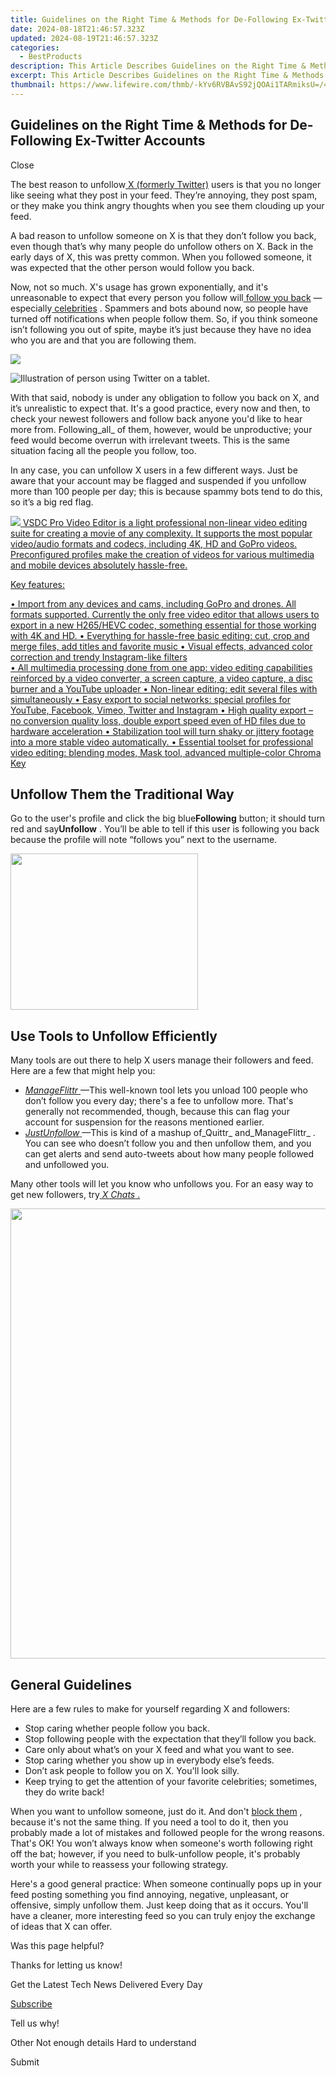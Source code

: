 ```yaml
---
title: Guidelines on the Right Time & Methods for De-Following Ex-Twitter Accounts
date: 2024-08-18T21:46:57.323Z
updated: 2024-08-19T21:46:57.323Z
categories:
  - BestProducts
description: This Article Describes Guidelines on the Right Time & Methods for De-Following Ex-Twitter Accounts
excerpt: This Article Describes Guidelines on the Right Time & Methods for De-Following Ex-Twitter Accounts
thumbnail: https://www.lifewire.com/thmb/-kYv6RVBAvS92jQOAi1TARmiksU=/400x300/filters:no_upscale():max_bytes(150000):strip_icc():format(webp)/twitter-5b30fe0b119fa8003695f19c-f3ec947651c04c208605769044146fe3.jpg
---
```


## Guidelines on the Right Time & Methods for De-Following Ex-Twitter Accounts

Close 

 The best reason to unfollow[ X (formerly Twitter)](https://www.lifewire.com/history-of-twitter-3288854) users is that you no longer like seeing what they post in your feed. They’re annoying, they post spam, or they make you think angry thoughts when you see them clouding up your feed.

 A bad reason to unfollow someone on X is that they don’t follow you back, even though that’s why many people do unfollow others on X. Back in the early days of X, this was pretty common. When you followed someone, it was expected that the other person would follow you back.

 Now, not so much. X's usage has grown exponentially, and it's unreasonable to expect that every person you follow will[ follow you back](https://www.lifewire.com/how-to-get-followers-on-twitter-4628136) —especially[ celebrities](https://www.lifewire.com/find-real-celebrities-twitter-3288993) . Spammers and bots abound now, so people have turned off notifications when people follow them. So, if you think someone isn’t following you out of spite, maybe it’s just because they have no idea who you are and that you are following them.

<!-- affiliate ads begin -->
<a href="https://secure.2checkout.com/order/checkout.php?PRODS=2201613&QTY=1&AFFILIATE=108875&CART=1"><img src="https://www.macdvdripperpro.com/images/devices-3.png" border="0"></a>
<!-- affiliate ads end -->
![Illustration of person using Twitter on a tablet.](https://www.lifewire.com/thmb/ru6n5N2_-c7sKTr6XU4mAguy3vU=/1500x0/filters:no_upscale():max_bytes(150000):strip_icc():format(webp)/twitter-5b30fe0b119fa8003695f19c-f3ec947651c04c208605769044146fe3.jpg) 

 With that said, nobody is under any obligation to follow you back on X, and it’s unrealistic to expect that. It's a good practice, every now and then, to check your newest followers and follow back anyone you'd like to hear more from. Following_all_ of them, however, would be unproductive; your feed would become overrun with irrelevant tweets. This is the same situation facing all the people you follow, too.

 In any case, you can unfollow X users in a few different ways. Just be aware that your account may be flagged and suspended if you unfollow more than 100 people per day; this is because spammy bots tend to do this, so it’s a big red flag.

<!-- affiliate ads begin -->
<a href="https://secure.2checkout.com/order/checkout.php?PRODS=4693127&QTY=1&AFFILIATE=108875&CART=1"><img src="https://www.videosoftdev.com/images/video_editor/screenshots/1.jpg" border="0">
VSDC Pro Video Editor is a light professional non-linear video editing suite for creating a movie of any complexity. It supports the most popular video/audio formats and codecs, including 4K, HD and GoPro videos. Preconfigured profiles make the creation of videos for various multimedia and mobile devices absolutely hassle-free.

Key features:

•	Import from any devices and cams, including GoPro and drones. All formats supported. Сurrently the only free video editor that allows users to export in a new H265/HEVC codec, something essential for those working with 4K and HD.
•	Everything for hassle-free basic editing: cut, crop and merge files, add titles and favorite music
•	Visual effects, advanced color correction and trendy Instagram-like filters   
•	All multimedia processing done from one app: video editing capabilities reinforced by  a video converter, a screen capture, a video capture, a disc burner and a YouTube uploader
•	Non-linear editing: edit several files with simultaneously 
•	Easy export to social networks: special profiles for YouTube, Facebook, Vimeo, Twitter and Instagram
•	High quality export – no conversion quality loss, double export speed even of HD files due to hardware acceleration
•	Stabilization tool will turn shaky or jittery footage into a more stable video automatically. 
•	Essential toolset for professional video editing: blending modes, Mask tool, advanced multiple-color Chroma Key  
</a>
<!-- affiliate ads end -->
##  Unfollow Them the Traditional Way 

 Go to the user's profile and click the big blue**Following** button; it should turn red and say**Unfollow** . You’ll be able to tell if this user is following you back because the profile will note “follows you” next to the username.

<!-- affiliate ads begin -->
<a href="https://caperobbin.sjv.io/c/5597632/2006123/18460" target="_top" id="2006123"><img src="//a.impactradius-go.com/display-ad/18460-2006123" border="0" alt="" width="300" height="250"/></a><img height="0" width="0" src="https://imp.pxf.io/i/5597632/2006123/18460" style="position:absolute;visibility:hidden;" border="0" />
<!-- affiliate ads end -->
##  Use Tools to Unfollow Efficiently 

 Many tools are out there to help X users manage their followers and feed. Here are a few that might help you:

* [ _ManageFlittr_ ](https://manageflitter.com/) —This well-known tool lets you unload 100 people who don’t follow you every day; there's a fee to unfollow more. That's generally not recommended, though, because this can flag your account for suspension for the reasons mentioned earlier.
* [ _JustUnfollow_ ](https://www.crowdfireapp.com/) —This is kind of a mashup of_Quittr_ and_ManageFlittr_ . You can see who doesn’t follow you and then unfollow them, and you can get alerts and send auto-tweets about how many people followed and unfollowed you.

 Many other tools will let you know who unfollows you. For an easy way to get new followers, try[ _X Chats_ .](https://www.lifewire.com/how-to-participate-in-a-twitter-chat-4589083) 

<!-- affiliate ads begin -->
<a href="https://lightailing.sjv.io/c/5597632/1638364/17190" target="_top" id="1638364"><img src="//a.impactradius-go.com/display-ad/17190-1638364" border="0" alt="" width="1280" height="720"/></a><img height="0" width="0" src="https://imp.pxf.io/i/5597632/1638364/17190" style="position:absolute;visibility:hidden;" border="0" />
<!-- affiliate ads end -->
## General Guidelines 

 Here are a few rules to make for yourself regarding X and followers:

* Stop caring whether people follow you back.
* Stop following people with the expectation that they’ll follow you back.
* Care only about what’s on your X feed and what you want to see.
* Stop caring whether you show up in everybody else’s feeds.
* Don’t ask people to follow you on X. You'll look silly.
* Keep trying to get the attention of your favorite celebrities; sometimes, they do write back!

 When you want to unfollow someone, just do it. And don't [ block them](https://www.lifewire.com/block-someone-twitter-do-they-know-3486085) , because it's not the same thing. If you need a tool to do it, then you probably made a lot of mistakes and followed people for the wrong reasons. That's OK! You won’t always know when someone's worth following right off the bat; however, if you need to bulk-unfollow people, it's probably worth your while to reassess your following strategy.

 Here's a good general practice: When someone continually pops up in your feed posting something you find annoying, negative, unpleasant, or offensive, simply unfollow them. Just keep doing that as it occurs. You'll have a cleaner, more interesting feed so you can truly enjoy the exchange of ideas that X can offer.

Was this page helpful?

Thanks for letting us know!

 Get the Latest Tech News Delivered Every Day

[ Subscribe ](https://www.lifewire.com/#) 

Tell us why!

 Other  Not enough details  Hard to understand 

 Submit 

<ins class="adsbygoogle"
     style="display:block"
     data-ad-format="autorelaxed"
     data-ad-client="ca-pub-7571918770474297"
     data-ad-slot="1223367746"></ins>



<ins class="adsbygoogle"
     style="display:block"
     data-ad-client="ca-pub-7571918770474297"
     data-ad-slot="8358498916"
     data-ad-format="auto"
     data-full-width-responsive="true"></ins>



